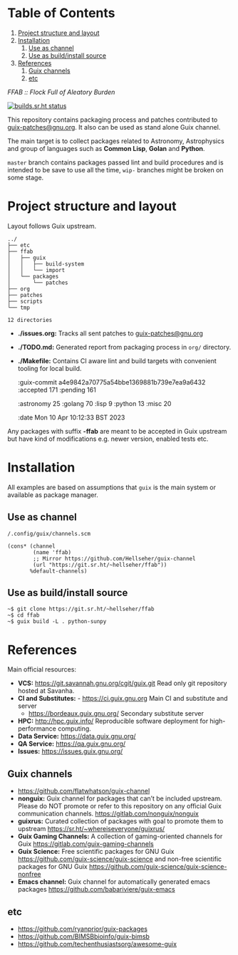 
# Table of Contents

1.  [Project structure and layout](#org21d182a)
2.  [Installation](#org317fbec)
    1.  [Use as channel](#org49c9e00)
    2.  [Use as build/install source](#org45ec1c6)
3.  [References](#orgdde7364)
    1.  [Guix channels](#orgeea0ad0)
    2.  [etc](#org5df98ee)

*FFAB :: Flock Full of Aleatory Burden*

[![builds.sr.ht status](https://builds.sr.ht/~hellseher/ffab.svg)](https://builds.sr.ht/~hellseher/ffab?)

This repository contains packaging process and patches contributed to <guix-patches@gnu.org>. It
also can be used as stand alone Guix channel.

The main target is to collect packages related to Astronomy, Astrophysics and group of languages
such as **Common Lisp**, **Golan** and **Python**.

`master` branch contains packages passed lint and build procedures and is intended to be save to
use all the time, `wip-` branches might be broken on some stage.


<a id="org21d182a"></a>

# Project structure and layout

Layout follows Guix upstream.

    ../
    ├── etc
    ├── ffab
    │   ├── guix
    │   │   ├── build-system
    │   │   └── import
    │   └── packages
    │       └── patches
    ├── org
    ├── patches
    ├── scripts
    └── tmp
    
    12 directories

-   **./issues.org:** Tracks all sent patches to <guix-patches@gnu.org>
-   **./TODO.md:** Generated report from packaging process in `org/` directory.
-   **./Makefile:** Contains CI aware lint and build targets with convenient tooling for local build.

    :guix-commit a4e9842a70775a54bbe1369881b739e7ea9a6432
    :accepted 171
    :pending 161
    
    :astronomy 25
    :golang 70
    :lisp 9
    :python 13
    :misc 20
    
    :date Mon 10 Apr 10:12:33 BST 2023

Any packages with suffix **-ffab** are meant to be accepted in Guix upstream but have kind of
modifications e.g. newer version, enabled tests etc.


<a id="org317fbec"></a>

# Installation

All examples are based on assumptions that `guix` is the main system or available as package
manager.


<a id="org49c9e00"></a>

## Use as channel

`/.config/guix/channels.scm`

    (cons* (channel
            (name 'ffab)
            ;; Mirror https://github.com/Hellseher/guix-channel
            (url "https://git.sr.ht/~hellseher/ffab"))
           %default-channels)


<a id="org45ec1c6"></a>

## Use as build/install source

    ~$ git clone https://git.sr.ht/~hellseher/ffab
    ~$ cd ffab
    ~$ guix build -L . python-sunpy


<a id="orgdde7364"></a>

# References

Main official resources:

-   **VCS:** <https://git.savannah.gnu.org/cgit/guix.git> Read only git repository hosted at Savanha.
-   **CI and Substitutes:** -   <https://ci.guix.gnu.org> Main CI and substitute and server
    -   <https://bordeaux.guix.gnu.org/> Secondary substitute server
-   **HPC:** <http://hpc.guix.info/> Reproducible software deployment for high-performance computing.
-   **Data Service:** <https://data.guix.gnu.org/>
-   **QA Service:** <https://qa.guix.gnu.org/>
-   **Issues:** <https://issues.guix.gnu.org/>


<a id="orgeea0ad0"></a>

## Guix channels

-   <https://github.com/flatwhatson/guix-channel>
-   **nonguix:** Guix channel for packages that can&rsquo;t be included upstream. Please do NOT promote or
    refer to this repository on any official Guix communication channels.
    <https://gitlab.com/nonguix/nonguix>
-   **guixrus:** Curated collection of packages with goal to promote them to upstream
    <https://sr.ht/~whereiseveryone/guixrus/>
-   **Guix Gaming Channels:** A collection of gaming-oriented channels for Guix
    <https://gitlab.com/guix-gaming-channels>
-   **Guix Science:** Free scientific packages for GNU Guix <https://github.com/guix-science/guix-science>
    and non-free scientific packages for GNU Guix <https://github.com/guix-science/guix-science-nonfree>
-   **Emacs channel:** Guix channel for automatically generated emacs packages
    <https://github.com/babariviere/guix-emacs>


<a id="org5df98ee"></a>

## etc

-   <https://github.com/ryanprior/guix-packages>
-   <https://github.com/BIMSBbioinfo/guix-bimsb>
-   <https://github.com/techenthusiastsorg/awesome-guix>

